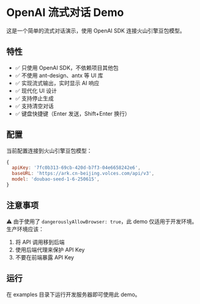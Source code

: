# OpenAI 流式对话 Demo

这是一个简单的流式对话演示，使用 OpenAI SDK 连接火山引擎豆包模型。

## 特性

- ✅ 只使用 OpenAI SDK，不依赖项目其他包
- ✅ 不使用 ant-design、antx 等 UI 库
- ✅ 实现流式输出，实时显示 AI 响应
- ✅ 现代化 UI 设计
- ✅ 支持停止生成
- ✅ 支持清空对话
- ✅ 键盘快捷键（Enter 发送，Shift+Enter 换行）

## 配置

当前配置连接到火山引擎豆包模型：

```javascript
{
  apiKey: '7fc0b313-69cb-420d-b7f3-04e6658242e6',
  baseURL: 'https://ark.cn-beijing.volces.com/api/v3',
  model: 'doubao-seed-1-6-250615',
}
```

## 注意事项

⚠️ 由于使用了 `dangerouslyAllowBrowser: true`，此 demo 仅适用于开发环境。生产环境应该：
1. 将 API 调用移到后端
2. 使用后端代理来保护 API Key
3. 不要在前端暴露 API Key

## 运行

在 examples 目录下运行开发服务器即可使用此 demo。


